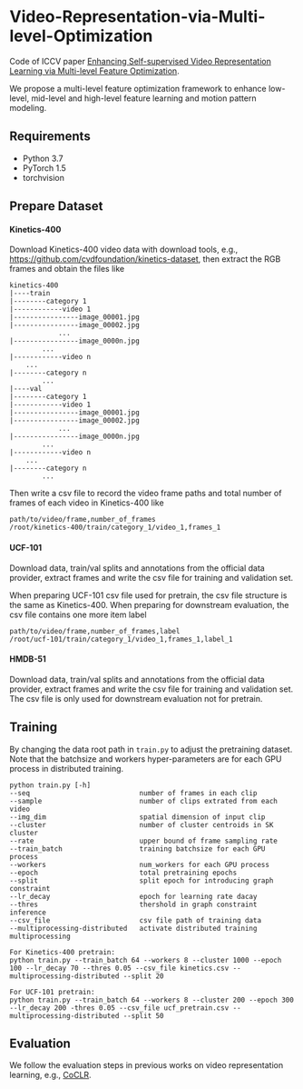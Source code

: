 # Video-Representation-via-Multi-level-Optimization

Code of ICCV paper [Enhancing Self-supervised Video Representation Learning via Multi-level Feature Optimization](https://arxiv.org/abs/2108.02183). 

We propose a multi-level feature optimization framework to enhance low-level, mid-level and high-level feature learning and motion pattern modeling. 

## Requirements

- Python 3.7
- PyTorch 1.5
- torchvision

## Prepare Dataset

#### Kinetics-400

Download Kinetics-400 video data with download tools, e.g., https://github.com/cvdfoundation/kinetics-dataset, then extract the RGB frames and obtain the files like

```
kinetics-400
|----train
|--------category 1
|------------video 1
|----------------image_00001.jpg
|----------------image_00002.jpg
    		...
|----------------image_0000n.jpg
    	...
|------------video n
    ...
|--------category n
    	...
|----val
|--------category 1
|------------video 1
|----------------image_00001.jpg
|----------------image_00002.jpg
    		...
|----------------image_0000n.jpg
    	...
|------------video n
    ...
|--------category n
    	...
```

Then write a csv file to record the video frame paths and total number of frames of each video in Kinetics-400 like

```
path/to/video/frame,number_of_frames
/root/kinetics-400/train/category_1/video_1,frames_1
```

#### UCF-101

Download data, train/val splits and annotations from the official data provider, extract frames and write the csv file for training and validation set.

When preparing UCF-101 csv file used for pretrain, the csv file structure is the same as Kinetics-400. When preparing for downstream evaluation, the csv file contains one more item label

```
path/to/video/frame,number_of_frames,label
/root/ucf-101/train/category_1/video_1,frames_1,label_1
```

#### HMDB-51

Download data, train/val splits and annotations from the official data provider, extract frames and write the csv file for training and validation set. The csv file is only used for downstream evaluation not for pretrain.

## Training

By changing the data root path in `train.py` to adjust the pretraining dataset. Note that the batchsize and workers hyper-parameters are for each GPU process in distributed training.

```
python train.py [-h]
--seq							number of frames in each clip
--sample						number of clips extrated from each video
--img_dim						spatial dimension of input clip
--cluster						number of cluster centroids in SK cluster
--rate							upper bound of frame sampling rate
--train_batch					training batchsize for each GPU process
--workers						num_workers for each GPU process
--epoch							total pretraining epochs
--split							split epoch for introducing graph constraint
--lr_decay						epoch for learning rate dacay
--thres							thershold in graph constraint inference
--csv_file						csv file path of training data
--multiprocessing-distributed	activate distributed training multiprocessing

For Kinetics-400 pretrain:
python train.py --train_batch 64 --workers 8 --cluster 1000 --epoch 100 --lr_decay 70 --thres 0.05 --csv_file kinetics.csv --multiprocessing-distributed --split 20

For UCF-101 pretrain:
python train.py --train_batch 64 --workers 8 --cluster 200 --epoch 300 --lr_decay 200 -thres 0.05 --csv_file ucf_pretrain.csv --multiprocessing-distributed --split 50
```

## Evaluation

We follow the evaluation steps in previous works on video representation learning, e.g., [CoCLR](https://github.com/TengdaHan/CoCLR).

